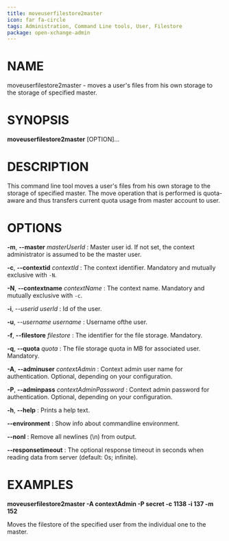 ```yaml
---
title: moveuserfilestore2master
icon: far fa-circle
tags: Administration, Command Line tools, User, Filestore
package: open-xchange-admin
---
```


# NAME

moveuserfilestore2master - moves a user's files from his own storage to the storage of specified master.

# SYNOPSIS

**moveuserfilestore2master** [OPTION]...

# DESCRIPTION

This command line tool moves a user's files from his own storage to the storage of specified master. The move operation that is performed is quota-aware and thus transfers current quota usage from master account to user.

# OPTIONS

**-m**, **--master** *masterUserId*
: Master user id. If not set, the context administrator is assumed to be the master user.

**-c**, **--contextid** *contextId*
: The context identifier. Mandatory and mutually exclusive with `-N`.

**-N**, **--contextname** *contextName*
: The context name. Mandatory and mutually exclusive with `-c`.

**-i**, *--userid* *userId*
: Id of the user.

**-u**, *--username* *username*
: Username ofthe user.

**-f**, **--filestore** *filestore*
: The identifier for the file storage. Mandatory.

**-q**, **--quota** *quota*
: The file storage quota in MB for associated user. Mandatory.

**-A**, **--adminuser** *contextAdmin*
: Context admin user name for authentication. Optional, depending on your configuration.

**-P**, **--adminpass** *contextAdminPassword*
: Context admin password for authentication. Optional, depending on your configuration.

**-h**, **--help**
: Prints a help text.

**--environment**
: Show info about commandline environment.

**--nonl**
: Remove all newlines (\\n) from output.

**--responsetimeout**
: The optional response timeout in seconds when reading data from server (default: 0s; infinite).

# EXAMPLES

**moveuserfilestore2master -A contextAdmin -P secret -c 1138 -i 137 -m 152**

Moves the filestore of the specified user from the individual one to the master.

